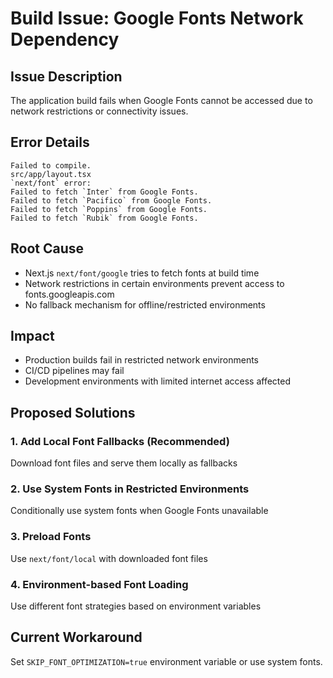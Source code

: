 # Build Issue: Google Fonts Network Dependency

## Issue Description
The application build fails when Google Fonts cannot be accessed due to network restrictions or connectivity issues.

## Error Details
```
Failed to compile.
src/app/layout.tsx
`next/font` error:
Failed to fetch `Inter` from Google Fonts.
Failed to fetch `Pacifico` from Google Fonts.
Failed to fetch `Poppins` from Google Fonts.
Failed to fetch `Rubik` from Google Fonts.
```

## Root Cause
- Next.js `next/font/google` tries to fetch fonts at build time
- Network restrictions in certain environments prevent access to fonts.googleapis.com
- No fallback mechanism for offline/restricted environments

## Impact
- Production builds fail in restricted network environments
- CI/CD pipelines may fail
- Development environments with limited internet access affected

## Proposed Solutions

### 1. Add Local Font Fallbacks (Recommended)
Download font files and serve them locally as fallbacks

### 2. Use System Fonts in Restricted Environments
Conditionally use system fonts when Google Fonts unavailable

### 3. Preload Fonts
Use `next/font/local` with downloaded font files

### 4. Environment-based Font Loading
Use different font strategies based on environment variables

## Current Workaround
Set `SKIP_FONT_OPTIMIZATION=true` environment variable or use system fonts.